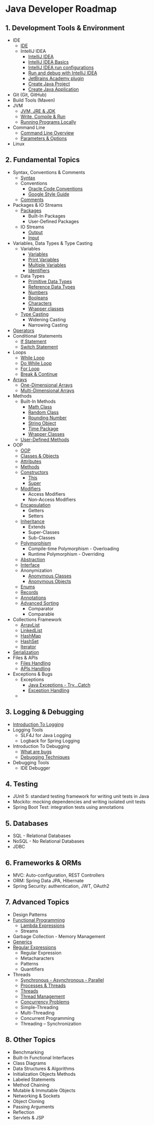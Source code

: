 # Java Developer Roadmap

## 1. Development Tools & Environment

- IDE
    - [IDE](https://hyperskill.org/learn/step/10996)
    - IntelliJ IDEA
        - [IntelliJ IDEA](https://hyperskill.org/learn/step/37202)
        - [IntelliJ IDEA Basics](https://hyperskill.org/learn/step/5819)
        - [IntelliJ IDEA run configurations](https://hyperskill.org/learn/step/10630)
        - [Run and debug with IntelliJ IDEA](https://hyperskill.org/learn/step/37206)
        - [JetBrains Academy plugin](https://hyperskill.org/learn/step/5839)
        - [Create Java Project](https://www.jetbrains.com/help/idea/new-project-wizard.html)
        - [Create Java Application](https://www.jetbrains.com/help/idea/creating-and-running-your-first-java-application.html)
- Git (Git, GitHub)
- Build Tools (Maven)
- JVM
    - [JVM, JRE & JDK](https://hyperskill.org/learn/step/3499)
    - [Write, Compile & Run](https://hyperskill.org/learn/step/3739)
    - [Running Programs Locally](https://hyperskill.org/learn/step/3746)
- Command Line
    - [Command Line Overview](https://hyperskill.org/learn/step/8977)
    - [Parameters & Options](https://hyperskill.org/learn/step/9746)
- Linux

## 2. Fundamental Topics

- Syntax, Conventions & Comments
    - [Syntax](https://www.w3schools.com/java/java_syntax.asp)
    - Conventions
        - [Oracle Code Conventions](https://www.oracle.com/technetwork/java/codeconventions-150003.pdf)
        - [Google Style Guide](https://google.github.io/styleguide/javaguide.html)
    - [Comments](https://www.w3schools.com/java/java_comments.asp)
- Packages & IO Streams
    - [Packages](https://www.w3schools.com/java/java_packages.asp)
        - Built-In Packages
        - User-Defined Packages
    - IO Streams
        - [Output](https://www.w3schools.com/java/java_output.asp)
        - [Input](https://www.w3schools.com/java/java_user_input.asp)
- Variables, Data Types & Type Casting
    - Variables
        - [Variables](https://www.w3schools.com/java/java_variables.asp)
        - [Print Variables](https://www.w3schools.com/java/java_variables_print.asp)
        - [Multiple Variables](https://www.w3schools.com/java/java_variables_multiple.asp)
        - [Identifiers](https://www.w3schools.com/java/java_variables_identifiers.asp)
    - Data Types
        - [Primitive Data Types](https://www.w3schools.com/java/java_data_types.asp)
        - [Reference Data Types](https://www.w3schools.com/java/java_data_types_non-prim.asp)
        - [Numbers](https://www.w3schools.com/java/java_data_types_numbers.asp)
        - [Booleans](https://www.w3schools.com/java/java_data_types_boolean.asp)
        - [Characters](https://www.w3schools.com/java/java_data_types_characters.asp)
        - [Wrapper classes](https://hyperskill.org/learn/step/3595)
    - [Type Casting](https://www.w3schools.com/java/java_type_casting.asp)
        - Widening Casting
        - Narrowing Casting
- [Operators](https://www.w3schools.com/java/java_operators.asp)
- Conditional Statements
    - [If Statement](https://www.w3schools.com/java/java_conditions.asp)
    - [Switch Statement](https://www.w3schools.com/java/java_switch.asp)
- Loops
    - [While Loop](https://www.w3schools.com/java/java_while_loop.asp)
    - [Do While Loop](https://www.w3schools.com/java/java_while_loop_do.asp)
    - [For Loop](https://www.w3schools.com/java/java_for_loop.asp)
    - [Break & Continue](https://www.w3schools.com/java/java_break.asp)
- [Arrays](https://www.w3schools.com/java/java_arrays.asp)
    - [One-Dimensional Arrays](https://www.w3schools.com/java/java_arrays.asp)
    - [Multi-Dimensional Arrays](https://www.w3schools.com/java/java_arrays_multi.asp)
- Methods
    - Built-In Methods
        - [Math Class](https://www.w3schools.com/java/java_math.asp)
        - [Random Class](https://www.digitalocean.com/community/tutorials/java-random)
        - [Rounding Number](https://www.baeldung.com/java-round-decimal-number)
        - [String Object](https://www.w3schools.com/java/java_strings.asp)
        - [Time Package](https://www.w3schools.com/java/java_date.asp)
        - [Wrapper Classes](https://www.w3schools.com/java/java_wrapper_classes.asp)
    - [User-Defined Methods](https://www.w3schools.com/java/java_methods.asp)
- OOP
    - [OOP](https://www.w3schools.com/java/java_oop.asp)
    - [Classes & Objects](https://www.w3schools.com/java/java_classes.asp)
    - [Attributes](https://www.w3schools.com/java/java_class_attributes.asp)
    - [Methods](https://www.w3schools.com/java/java_class_methods.asp)
    - [Constructors](https://www.w3schools.com/java/java_constructors.asp)
        - [This](https://www.w3schools.com/java/ref_keyword_this.asp)
        - [Super](https://www.w3schools.com/java/ref_keyword_super.asp)
    - [Modifiers](https://www.w3schools.com/java/java_modifiers.asp)
        - Access Modifiers
        - Non-Access Modifiers
    - [Encapsulation](https://www.w3schools.com/java/java_encapsulation.asp)
        - Getters
        - Setters
    - [Inheritance](https://www.w3schools.com/java/java_inheritance.asp)
        - Extends
        - Super-Classes
        - Sub-Classes
    - [Polymorphism](https://www.geeksforgeeks.org/polymorphism-in-java/)
        - Compile-time Polymorphism - Overloading
        - Runtime Polymorphism - Overriding
    - [Abstraction](https://www.w3schools.com/java/java_abstract.asp)
    - [Interface](https://www.w3schools.com/java/java_interface.asp)
    - Anonymization
        - [Anonymous Classes](https://www.baeldung.com/java-anonymous-classes)
        - [Anonymous Objects](https://www.geeksforgeeks.org/anonymous-object-in-java/)
    - [Enums](https://www.w3schools.com/java/java_enums.asp)
    - [Records](https://www.baeldung.com/java-record-keyword)
    - [Annotations](https://www.geeksforgeeks.org/annotations-in-java/)
    - [Advanced Sorting](https://www.w3schools.com/java/java_advanced_sorting.asp)
        - Comparator
        - Comparable
- Collections Framework
    - [ArrayList](https://www.w3schools.com/java/java_arraylist.asp)
    - [LinkedList](https://www.w3schools.com/java/java_linkedlist.asp)
    - [HashMap](https://www.w3schools.com/java/java_hashmap.asp)
    - [HashSet](https://www.w3schools.com/java/java_hashset.asp)
    - [Iterator](https://www.w3schools.com/java/java_iterator.asp)
- [Serialization](https://www.baeldung.com/java-serialization)
- Files & APIs
    - [Files Handling](https://www.w3schools.com/java/java_files.asp)
    - [APIs Handling](https://www.baeldung.com/java-9-http-client)
- Exceptions & Bugs
    - Exceptions
        - [Java Exceptions - Try...Catch](https://www.w3schools.com/java/java_try_catch.asp)
        - [Exception Handling](https://hyperskill.org/learn/step/3552)
    -

## 3. Logging & Debugging

- [Introduction To Logging](https://hyperskill.org/learn/step/5538)
- Logging Tools
    - SLF4J for Java Logging
    - Logback for Spring Logging
- Introduction To Debugging
    - [What are bugs](https://hyperskill.org/learn/step/5504)
    - [Debugging Techniques](https://hyperskill.org/learn/step/13775)
- Debugging Tools
    - IDE Debugger

## 4. Testing

- JUnit 5: standard testing framework for writing unit tests in Java
- Mockito: mocking dependencies and writing isolated unit tests
- Spring Boot Test: integration tests using annotations

## 5. Databases

- SQL - Relational Databases
- NoSQL - No Relational Databases
- JDBC

## 6. Frameworks & ORMs

- MVC: Auto-configuration, REST Controllers
- ORM: Spring Data JPA, Hibernate
- Spring Security: authentication, JWT, OAuth2

## 7. Advanced Topics

- Design Patterns
- [Functional Programming](https://hyperskill.org/learn/step/11635)
    - [Lambda Expressions](https://www.w3schools.com/java/java_lambda.asp)
    - Streams
- Garbage Collection - Memory Management
- [Generics](https://hyperskill.org/learn/step/3492)
- [Regular Expressions](https://www.w3schools.com/java/java_regex.asp)
    - Regular Expression
    - Metacharacters
    - Patterns
    - Quantifiers
- Threads
    - [Synchronous - Asynchronous - Parallel](https://hyperskill.org/learn/step/9332)
    - [Processes & Threads](https://hyperskill.org/learn/step/9420)
    - [Threads](https://hyperskill.org/learn/step/4875)
    - [Thread Management](https://hyperskill.org/learn/step/3619)
    - [Concurrency Problems](https://www.w3schools.com/java/java_threads.asp)
    - Simple-Threading
    - Multi-Threading
    - Concurrent Programming
    - Threading – Synchronization

## 8. Other Topics

- Benchmarking
- Built-In Functional Interfaces
- Class Diagrams
- Data Structures & Algorithms
- Initialization Objects Methods
- Labeled Statements
- Method Chaining
- Mutable & Immutable Objects
- Networking & Sockets
- Object Cloning
- Passing Arguments
- Reflection
- Servlets & JSP